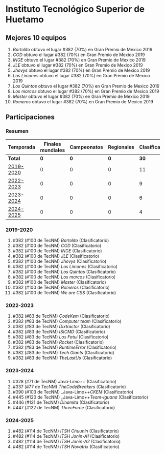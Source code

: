 # Instituto Tecnológico Superior de Huetamo

## Mejores 10 equipos

1. _Bartolito_ obtuvo el lugar #382 (70%) en Gran Premio de Mexico 2019
1. _COD_ obtuvo el lugar #382 (70%) en Gran Premio de Mexico 2019
1. _INGE_ obtuvo el lugar #382 (70%) en Gran Premio de Mexico 2019
1. _JLE_ obtuvo el lugar #382 (70%) en Gran Premio de Mexico 2019
1. _Jhovys_ obtuvo el lugar #382 (70%) en Gran Premio de Mexico 2019
1. _Los Limones_ obtuvo el lugar #382 (70%) en Gran Premio de Mexico 2019
1. _Los Quintos_ obtuvo el lugar #382 (70%) en Gran Premio de Mexico 2019
1. _Los marcos_ obtuvo el lugar #382 (70%) en Gran Premio de Mexico 2019
1. _Master_ obtuvo el lugar #382 (70%) en Gran Premio de Mexico 2019
1. _Romeros_ obtuvo el lugar #382 (70%) en Gran Premio de Mexico 2019

## Participaciones

### Resumen

| Temporada | Finales mundiales | Campeonatos | Regionales | Clasificatorios | Equipos |
| --- | --- | --- | --- | --- | --- |
| **Total** | **0** | **0** | **0** | **30** | **30** |
| [2019-2020](#2019-2020) | 0 | 0 | 0 | 11 | 11 |
| [2022-2023](#2022-2023) | 0 | 0 | 0 | 9 | 9 |
| [2023-2024](#2023-2024) | 0 | 0 | 0 | 6 | 6 |
| [2024-2025](#2024-2025) | 0 | 0 | 0 | 4 | 4 |

### 2019-2020

1. #382 (#100 de TecNM) _Bartolito_ (Clasificatorio)
1. #382 (#100 de TecNM) _COD_ (Clasificatorio)
1. #382 (#100 de TecNM) _INGE_ (Clasificatorio)
1. #382 (#100 de TecNM) _JLE_ (Clasificatorio)
1. #382 (#100 de TecNM) _Jhovys_ (Clasificatorio)
1. #382 (#100 de TecNM) _Los Limones_ (Clasificatorio)
1. #382 (#100 de TecNM) _Los Quintos_ (Clasificatorio)
1. #382 (#100 de TecNM) _Los marcos_ (Clasificatorio)
1. #382 (#100 de TecNM) _Master_ (Clasificatorio)
1. #382 (#100 de TecNM) _Romeros_ (Clasificatorio)
1. #382 (#100 de TecNM) _We are CSS_ (Clasificatorio)

### 2022-2023

1. #382 (#83 de TecNM) _CodeKem_ (Clasificatorio)
1. #382 (#83 de TecNM) _Computer team_ (Clasificatorio)
1. #382 (#83 de TecNM) _Dixtractor_ (Clasificatorio)
1. #382 (#83 de TecNM) _ISICMD_ (Clasificatorio)
1. #382 (#83 de TecNM) _Los Fatui_ (Clasificatorio)
1. #382 (#83 de TecNM) _Rocket_ (Clasificatorio)
1. #382 (#83 de TecNM) _RuntimeError_ (Clasificatorio)
1. #382 (#83 de TecNM) _Tech Giants_ (Clasificatorio)
1. #382 (#83 de TecNM) _TheLastUs_ (Clasificatorio)

### 2023-2024

1. #328 (#71 de TecNM) _Java-Limo++_ (Clasificatorio)
1. #337 (#77 de TecNM) _TheCodeBreakers_ (Clasificatorio)
1. #390 (#103 de TecNM) _Java-Limo++_CKEM_ (Clasificatorio)
1. #445 (#120 de TecNM) _Java-Limo++_Team-Iguana_ (Clasificatorio)
1. #446 (#121 de TecNM) _Dinamita_ (Clasificatorio)
1. #447 (#122 de TecNM) _ThreeForce_ (Clasificatorio)

### 2024-2025

1. #482 (#114 de TecNM) _ITSH Chuunin_ (Clasificatorio)
1. #482 (#114 de TecNM) _ITSH Jonin-A1_ (Clasificatorio)
1. #482 (#114 de TecNM) _ITSH Jonin-A2_ (Clasificatorio)
1. #482 (#114 de TecNM) _ITSH Novatrix_ (Clasificatorio)



